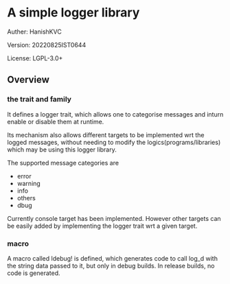 # A simple logger library

Auther: HanishKVC

Version: 20220825IST0644

License: LGPL-3.0+

## Overview


### the trait and family

It defines a logger trait, which allows one to categorise messages and
inturn enable or disable them at runtime.

Its mechanism also allows different targets to be implemented wrt the
logged messages, without needing to modify the logics(programs/libraries)
which may be using this logger library.

The supported message categories are

* error
* warning
* info
* others
* dbug

Currently console target has been implemented. However other targets can
be easily added by implementing the logger trait wrt a given target.

### macro

A macro called ldebug! is defined, which generates code to call log_d with
the string data passed to it, but only in debug builds. In release builds,
no code is generated.

